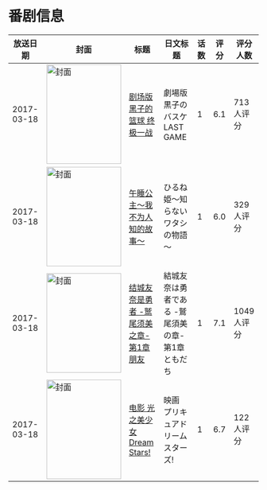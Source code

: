 # 番剧信息

|放送日期|封面|标题|日文标题|话数|评分|评分人数|
|---|---|---|---|---|---|---|
|2017-03-18|<img src="//lain.bgm.tv/pic/cover/c/45/31/147147_z8N63.jpg" alt="封面" style="width:150px;height:200px;object-fit:cover;">|[剧场版 黑子的篮球 终极一战](https://bangumi.tv/subject/147147)|劇場版 黒子のバスケ LAST GAME|1|6.1|713人评分|
|2017-03-18|<img src="//lain.bgm.tv/pic/cover/c/a4/64/179798_HH22G.jpg" alt="封面" style="width:150px;height:200px;object-fit:cover;">|[午睡公主～我不为人知的故事～](https://bangumi.tv/subject/179798)|ひるね姫～知らないワタシの物語～|1|6.0|329人评分|
|2017-03-18|<img src="//lain.bgm.tv/pic/cover/c/1f/fa/196259_qB232.jpg" alt="封面" style="width:150px;height:200px;object-fit:cover;">|[结城友奈是勇者 -鹫尾须美之章- 第1章 朋友](https://bangumi.tv/subject/196259)|結城友奈は勇者である -鷲尾須美の章- 第1章 ともだち|1|7.1|1049人评分|
|2017-03-18|<img src="//lain.bgm.tv/pic/cover/c/67/5c/196355_PA8Er.jpg" alt="封面" style="width:150px;height:200px;object-fit:cover;">|[电影 光之美少女 Dream Stars!](https://bangumi.tv/subject/196355)|映画 プリキュアドリームスターズ!|1|6.7|122人评分|
